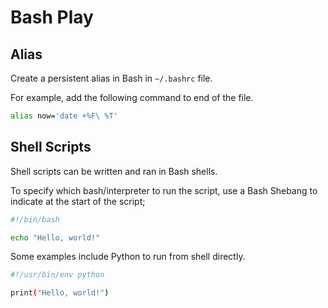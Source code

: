 # Bash Play

## Alias

Create a persistent alias in Bash in `~/.bashrc` file.

For example, add the following command to end of the file.

```bash
alias now='date +%F\ %T'
```

## Shell Scripts

Shell scripts can be written and ran in Bash shells.

To specify which bash/interpreter to run the script, use a Bash Shebang to indicate at the start of the script;

```bash
#!/bin/bash

echo "Hello, world!"
```

Some examples include Python to run from shell directly.

```bash
#!/usr/bin/env python

print("Hello, world!")
```

